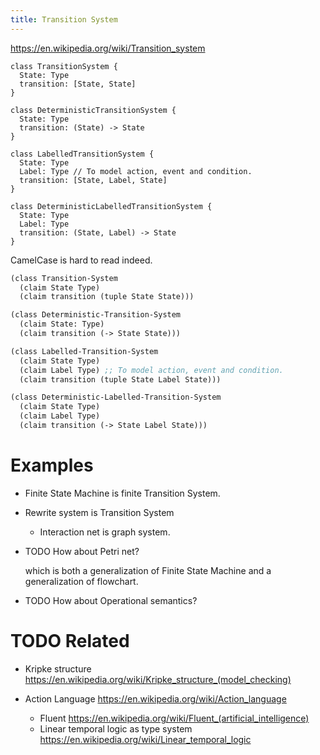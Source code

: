```yaml
---
title: Transition System
---
```


https://en.wikipedia.org/wiki/Transition_system

```cicada
class TransitionSystem {
  State: Type
  transition: [State, State]
}

class DeterministicTransitionSystem {
  State: Type
  transition: (State) -> State
}

class LabelledTransitionSystem {
  State: Type
  Label: Type // To model action, event and condition.
  transition: [State, Label, State]
}

class DeterministicLabelledTransitionSystem {
  State: Type
  Label: Type
  transition: (State, Label) -> State
}
```

CamelCase is hard to read indeed.

```scheme
(class Transition-System
  (claim State Type)
  (claim transition (tuple State State)))

(class Deterministic-Transition-System
  (claim State: Type)
  (claim transition (-> State State)))

(class Labelled-Transition-System
  (claim State Type)
  (claim Label Type) ;; To model action, event and condition.
  (claim transition (tuple State Label State)))

(class Deterministic-Labelled-Transition-System
  (claim State Type)
  (claim Label Type)
  (claim transition (-> State Label State)))
```

# Examples

- Finite State Machine is finite Transition System.

- Rewrite system is Transition System

  - Interaction net is graph system.

- TODO How about Petri net?

  which is both a generalization of Finite State Machine
  and a generalization of flowchart.

- TODO How about Operational semantics?

# TODO Related

- Kripke structure https://en.wikipedia.org/wiki/Kripke_structure_(model_checking)

- Action Language https://en.wikipedia.org/wiki/Action_language

  - Fluent https://en.wikipedia.org/wiki/Fluent_(artificial_intelligence)
  - Linear temporal logic as type system https://en.wikipedia.org/wiki/Linear_temporal_logic
